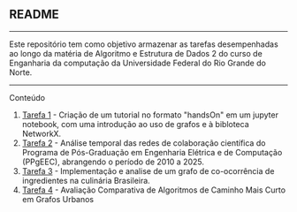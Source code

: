 ## README

---

Este repositório tem como objetivo armazenar as tarefas desempenhadas ao longo da matéria de Algoritmo e Estrutura de Dados 2 do curso de Enganharia da computação da Universidade Federal do Rio Grande do Norte.

---

Conteúdo
1. [Tarefa 1](https://github.com/daniel-trindade/AED2/tree/main/tarefa_1) - Criação de um tutorial no formato "handsOn" em um jupyter notebook, com uma introdução ao uso de grafos e à bibloteca NetworkX.
2. [Tarefa 2](https://github.com/andreluizlimaa/Trabalho-U1-Redes-Temporais-de-Co-Autoria) - Análise temporal das redes de colaboração científica do Programa de Pós-Graduação em Engenharia Elétrica e de Computação (PPgEEC), abrangendo o período de 2010 a 2025.
3. [Tarefa 3](https://github.com/daniel-trindade/AED2/tree/main/tarefa_3) - Implementação e analise de um grafo de co-ocorrência de ingredientes na culinária Brasileira.
4. [Tarefa 4](https://github.com/daniel-trindade/AED2/tree/main/tarefa_4) - Avaliação Comparativa de Algoritmos de Caminho Mais Curto em Grafos Urbanos
